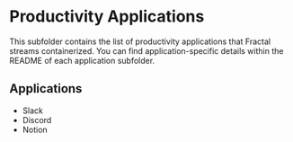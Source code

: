 # Productivity Applications

This subfolder contains the list of productivity applications that Fractal streams containerized. You can find application-specific details within the README of each application subfolder. 

## Applications

- Slack
- Discord
- Notion
